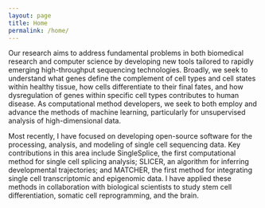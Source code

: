 ```yaml
---
layout: page
title: Home
permalink: /home/
---
```


Our research aims to address fundamental problems in both biomedical research and computer science by developing new tools tailored to rapidly emerging high-throughput sequencing technologies. Broadly, we seek to understand what genes define the complement of cell types and cell states within healthy tissue, how cells differentiate to their final fates, and how dysregulation of genes within specific cell types contributes to human disease. As computational method developers, we seek to both employ and advance the methods of machine learning, particularly for unsupervised analysis of high-dimensional data.

Most recently, I have focused on developing open-source software for the processing, analysis, and modeling of single cell sequencing data. Key contributions in this area include SingleSplice, the first computational method for single cell splicing analysis; SLICER, an algorithm for inferring developmental trajectories; and MATCHER, the first method for integrating single cell transcriptomic and epigenomic data. I have applied these methods in collaboration with biological scientists to study stem cell differentiation, somatic cell reprogramming, and the brain.
